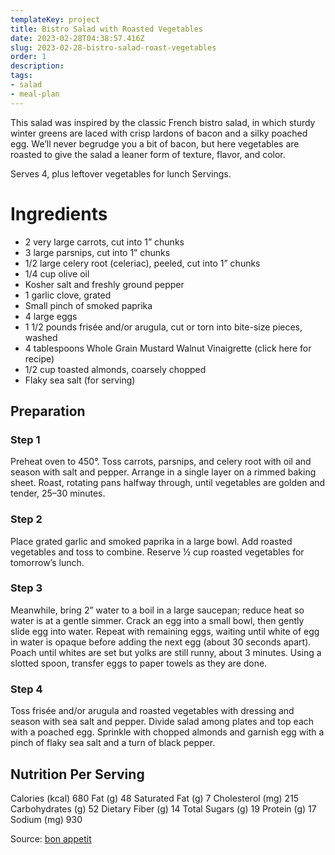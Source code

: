 ```yaml
---
templateKey: project
title: Bistro Salad with Roasted Vegetables
date: 2023-02-28T04:38:57.416Z
slug: 2023-02-28-bistro-salad-roast-vegetables
order: 1
description:
tags:
- salad
- meal-plan
---
```


This salad was inspired by the classic French bistro salad, in which sturdy winter greens are laced with crisp lardons of bacon and a silky poached egg. We’ll never begrudge you a bit of bacon, but here vegetables are roasted to give the salad a leaner form of texture, flavor, and color.

Serves 4, plus leftover vegetables for lunch Servings.

# Ingredients

- 2 very large carrots, cut into 1” chunks
- 3 large parsnips, cut into 1” chunks
- 1/2 large celery root (celeriac), peeled, cut into 1” chunks
- 1/4 cup olive oil
- Kosher salt and freshly ground pepper
- 1 garlic clove, grated
- Small pinch of smoked paprika
- 4 large eggs
- 1 1/2 pounds frisée and/or arugula, cut or torn into bite-size pieces, washed
- 4 tablespoons Whole Grain Mustard Walnut Vinaigrette (click here for recipe)
- 1/2 cup toasted almonds, coarsely chopped
- Flaky sea salt (for serving)

## Preparation
### Step 1
Preheat oven to 450°. Toss carrots, parsnips, and celery root with oil and season with salt and pepper. Arrange in a single layer on a rimmed baking sheet. Roast, rotating pans halfway through, until vegetables are golden and tender, 25–30 minutes.

### Step 2
Place grated garlic and smoked paprika in a large bowl. Add roasted vegetables and toss to combine. Reserve ½ cup roasted vegetables for tomorrow’s lunch.

### Step 3
Meanwhile, bring 2” water to a boil in a large saucepan; reduce heat so water is at a gentle simmer. Crack an egg into a small bowl, then gently slide egg into water. Repeat with remaining eggs, waiting until white of egg in water is opaque before adding the next egg (about 30 seconds apart). Poach until whites are set but yolks are still runny, about 3 minutes. Using a slotted spoon, transfer eggs to paper towels as they are done.

### Step 4
Toss frisée and/or arugula and roasted vegetables with dressing and season with sea salt and pepper. Divide salad among plates and top each with a poached egg. Sprinkle with chopped almonds and garnish egg with a pinch of flaky sea salt and a turn of black pepper.

## Nutrition Per Serving
Calories (kcal) 680 Fat (g) 48 Saturated Fat (g) 7 Cholesterol (mg) 215 Carbohydrates (g) 52 Dietary Fiber (g) 14 Total Sugars (g) 19 Protein (g) 17 Sodium (mg) 930

Source: [bon appetit](https://www.bonappetit.com/recipe/bistro-salad-roasted-vegetables)
